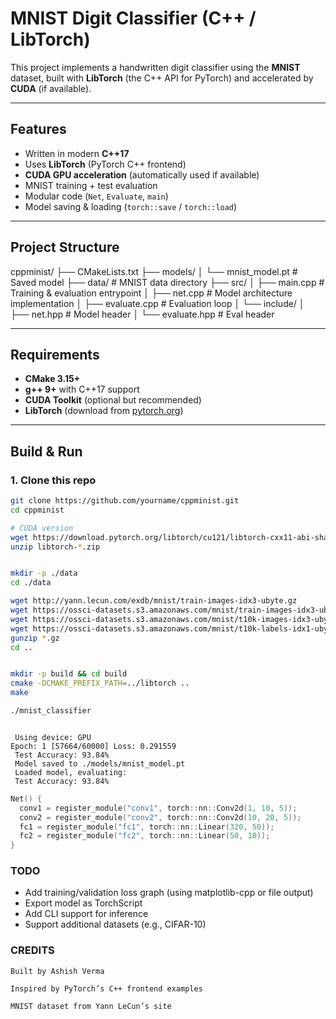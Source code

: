 
#  MNIST Digit Classifier (C++ / LibTorch)

This project implements a handwritten digit classifier using the **MNIST** dataset, built with **LibTorch** (the C++ API for PyTorch) and accelerated by **CUDA** (if available).

---

##  Features

-  Written in modern **C++17**
-  Uses **LibTorch** (PyTorch C++ frontend)
-  **CUDA GPU acceleration** (automatically used if available)
-  MNIST training + test evaluation
-  Modular code (`Net`, `Evaluate`, `main`)
-  Model saving & loading (`torch::save` / `torch::load`)

---

##  Project Structure

cppminist/
├── CMakeLists.txt
├── models/
│ └── mnist_model.pt # Saved model
├── data/ # MNIST data directory
├── src/
│ ├── main.cpp # Training & evaluation entrypoint
│ ├── net.cpp # Model architecture implementation
│ ├── evaluate.cpp # Evaluation loop
│ └── include/
│ ├── net.hpp # Model header
│ └── evaluate.hpp # Eval header



---

##  Requirements

- **CMake 3.15+**
- **g++ 9+** with C++17 support
- **CUDA Toolkit** (optional but recommended)
- **LibTorch** (download from [pytorch.org](https://pytorch.org/get-started/locally/#libtorch))

---

##  Build & Run

### 1. Clone this repo

```bash
git clone https://github.com/yourname/cppminist.git
cd cppminist

# CUDA version
wget https://download.pytorch.org/libtorch/cu121/libtorch-cxx11-abi-shared-with-deps-2.3.0%2Bcu121.zip
unzip libtorch-*.zip


mkdir -p ./data
cd ./data

wget http://yann.lecun.com/exdb/mnist/train-images-idx3-ubyte.gz
wget https://ossci-datasets.s3.amazonaws.com/mnist/train-images-idx3-ubyte.gz
wget https://ossci-datasets.s3.amazonaws.com/mnist/t10k-images-idx3-ubyte.gz
wget https://ossci-datasets.s3.amazonaws.com/mnist/t10k-labels-idx1-ubyte.gz
gunzip *.gz
cd ..


mkdir -p build && cd build
cmake -DCMAKE_PREFIX_PATH=../libtorch ..
make

./mnist_classifier
```

```ymal

 Using device: GPU
Epoch: 1 [57664/60000] Loss: 0.291559
 Test Accuracy: 93.84%
 Model saved to ./models/mnist_model.pt
 Loaded model, evaluating:
 Test Accuracy: 93.84%

```

```cpp
Net() {
  conv1 = register_module("conv1", torch::nn::Conv2d(1, 10, 5));
  conv2 = register_module("conv2", torch::nn::Conv2d(10, 20, 5));
  fc1 = register_module("fc1", torch::nn::Linear(320, 50));
  fc2 = register_module("fc2", torch::nn::Linear(50, 10));
}
```


### TODO 

* Add training/validation loss graph (using matplotlib-cpp or file output)
* Export model as TorchScript
* Add CLI support for inference
* Support additional datasets (e.g., CIFAR-10)



### CREDITS 

    Built by Ashish Verma

    Inspired by PyTorch’s C++ frontend examples

    MNIST dataset from Yann LeCun’s site